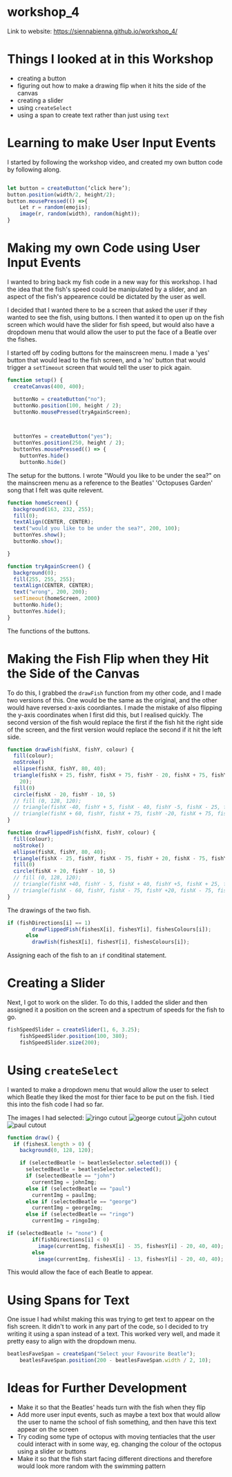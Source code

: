# workshop_4

Link to website: https://siennabienna.github.io/workshop_4/ 

# Things I looked at in this Workshop 
- creating a button
- figuring out how to make a drawing flip when it hits the side of the canvas
- creating a slider
- using `createSelect`
- using a span to create text rather than just using `text`


# Learning to make User Input Events

I started by following the workshop video, and created my own button code by following along. 

```js

let button = createButton(‘click here’);
button.position(width/2, height/2);
button.mousePressed(() =>{
	Let r = random(emojis);
	image(r, random(width), random(hight));
}
```

# Making my own Code using User Input Events

I wanted to bring back my fish code in a new way for this workshop. I had the idea that the fish's speed could be manipulated by a slider, and an aspect of the fish's appearence could be dictated by the user as well.

I decided that I wanted there to be a screen that asked the user if they wanted to see the fish, using buttons. I then wanted it to open up on the fish screen which would have the slider for fish speed, but would also have a dropdown menu that would allow the user to put the face of a Beatle over the fishes.

I started off by coding buttons for the mainscreen menu. I made a 'yes' button that would lead to the fish screen, and a 'no' button that would trigger a `setTimeout` screen that would tell the user to pick again.

```js
function setup() {
  createCanvas(400, 400);

  buttonNo = createButton("no");
  buttonNo.position(100, height / 2);
  buttonNo.mousePressed(tryAgainScreen);



  buttonYes = createButton("yes");
  buttonYes.position(250, height / 2);
  buttonYes.mousePressed(() => {
    buttonYes.hide()
    buttonNo.hide()
```
The setup for the buttons. I wrote "Would you like to be under the sea?" on the mainscreen menu as a reference to the Beatles' 'Octopuses Garden' song that I felt was quite relevent.

```js
function homeScreen() {
  background(163, 232, 255);
  fill(0);
  textAlign(CENTER, CENTER);
  text("would you like to be under the sea?", 200, 100);
  buttonYes.show();
  buttonNo.show();

}

function tryAgainScreen() {
  background(0);
  fill(255, 255, 255);
  textAlign(CENTER, CENTER);
  text("wrong", 200, 200);
  setTimeout(homeScreen, 2000)
  buttonNo.hide();
  buttonYes.hide();
}
```
The functions of the buttons.

# Making the Fish Flip when they Hit the Side of the Canvas

To do this, I grabbed the `drawFish` function from my other code, and I made two versions of this. One would be the same as the original, and the other would have reversed x-axis coordiantes. I made the mistake of also flipping the y-axis coordinates when I first did this, but I realised quickly. The second version of the fish would replace the first if the fish hit the right side of the screen, and the first version would replace the second if it hit the left side. 

```js
function drawFish(fishX, fishY, colour) {
  fill(colour);
  noStroke()
  ellipse(fishX, fishY, 80, 40);
  triangle(fishX + 25, fishY, fishX + 75, fishY - 20, fishX + 75, fishY +
    20);
  fill(0)
  circle(fishX - 20, fishY - 10, 5)
  // fill (0, 128, 120);
  // triangle(fishX -40, fishY + 5, fishX - 40, fishY -5, fishX - 25, fishY);
  // triangle(fishX + 60, fishY, fishX + 75, fishY -20, fishX + 75, fishY + 20);
}

function drawFlippedFish(fishX, fishY, colour) {
  fill(colour);
  noStroke()
  ellipse(fishX, fishY, 80, 40);
  triangle(fishX - 25, fishY, fishX - 75, fishY + 20, fishX - 75, fishY - 20);
  fill(0)
  circle(fishX + 20, fishY - 10, 5)
  // fill (0, 128, 120);
  // triangle(fishX +40, fishY - 5, fishX + 40, fishY +5, fishX + 25, fishY);
  // triangle(fishX - 60, fishY, fishX - 75, fishY +20, fishX - 75, fishY - 20);
}
```
The drawings of the two fish.

```js
if (fishDirections[i] == 1)
        drawFlippedFish(fishesX[i], fishesY[i], fishesColours[i]);
      else
        drawFish(fishesX[i], fishesY[i], fishesColours[i]);
```
Assigning each of the fish to an `if` conditinal statement.

# Creating a Slider

Next, I got to work on the slider. To do this, I added the slider and then assigned it a position on the screen and a spectrum of speeds for the fish to go.

```js
fishSpeedSlider = createSlider(1, 6, 3.25);
    fishSpeedSlider.position(100, 380);
    fishSpeedSlider.size(200);
```
# Using `createSelect`

I wanted to make a dropdown menu that would allow the user to select which Beatle they liked the most for thier face to be put on the fish. I tied this into the fish code I had so far.

The images I had selected:
![ringo cutout](https://github.com/user-attachments/assets/276e1d62-d657-4036-8dd9-d3f958978b1c)
![george cutout](https://github.com/user-attachments/assets/1ef6aad3-4701-47ad-8030-95ededec1343)
![john cutout](https://github.com/user-attachments/assets/45f7aeb2-856c-49b1-8d4d-68c0ff281e54)
![paul cutout](https://github.com/user-attachments/assets/a1cd4a34-2813-4609-937d-2c6db4ba0048)

```js
function draw() {
  if (fishesX.length > 0) {
    background(0, 128, 120);

    if (selectedBeatle != beatlesSelector.selected()) {
      selectedBeatle = beatlesSelector.selected();
      if (selectedBeatle == "john")
        currentImg = johnImg;
      else if (selectedBeatle == "paul")
        currentImg = paulImg;
      else if (selectedBeatle == "george")
        currentImg = georgeImg;
      else if (selectedBeatle == "ringo")
        currentImg = ringoImg;
```
```js
if (selectedBeatle != "none") {
        if(fishDirections[i] < 0)
          image(currentImg, fishesX[i] - 35, fishesY[i] - 20, 40, 40);
        else
          image(currentImg, fishesX[i] - 13, fishesY[i] - 20, 40, 40);
```

This would allow the face of each Beatle to appear. 

# Using Spans for Text

One issue I had whilst making this was trying to get text to appear on the fish screen. It didn't to work in any part of the code, so I decided to try writing it using a span instead of a text. This worked very well, and made it pretty easy to align with the dropdown menu.

```js
beatlesFaveSpan = createSpan("Select your Favourite Beatle");
    beatlesFaveSpan.position(200 - beatlesFaveSpan.width / 2, 10);
```

# Ideas for Further Development
- Make it so that the Beatles' heads turn with the fish when they flip
- Add more user input events, such as maybe a text box that would allow the user to name the school of fish something, and then have this text appear on the screen
- Try coding some type of octopus with moving tentiacles that the user could interact with in some way, eg. changing the colour of the octopus using a slider or buttons
- Make it so that the fish start facing different directions and therefore would look more random with the swimming pattern
